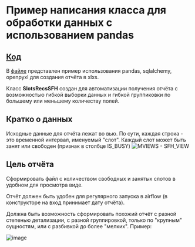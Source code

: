 # Пример написания класса для обработки данных с использованием pandas
## [Код](./report_example.py)
В [файле](./report_example.py) представлен пример использования pandas, sqlalchemy, openpyxl для создания отчёта в xlxs. 

Класс **SlotsRecsSFH** создан для автоматизации получения отчёта с возможностью гибкой выборки данных и гибкой группиковки по большему или меньшему количеству полей.

## Кратко о данных
Исходные данные для отчёта лежат во вью. По сути, каждая строка - это временной интервал, именуемый "слот". Каждый слот может быть занят или свободен (признак в столбце IS_BUSY)
![MVIEWS - SFH_VIEW](https://github.com/user-attachments/assets/69fd7f49-e6d0-4107-8a90-70b3ff9ed339)

## Цель отчёта
Сформировать файл с количеством свободных и занятых слотов в удобном для просмотра виде. 

Отчёт должен быть удобен для регулярного запуска в airflow (в конструкторе на вход принимает дату отчёта). 

Должна быть возможность сформировать похожий отчёт с разной степенью детализации, с разной группировкой, только по "крупным" сущностям, или с разбивкой до более "мелких". Пример:

![image](https://github.com/user-attachments/assets/dc659d8e-8b54-48c3-ad01-4f5f835f102c)



